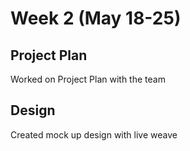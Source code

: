 # Week 2 (May 18-25)
## Project Plan
Worked on Project Plan with the team
## Design
Created mock up design with live weave
